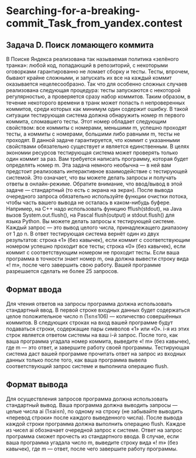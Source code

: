 # Searching-for-a-breaking-commit_Task_from_yandex.contest
## Задача D. Поиск ломающего коммита

В Поиске Яндекса реализована так называемая политика «зелёного транка»: любой код, попадающий в репозиторий, с некоторыми оговорками гарантированно не ломает сборку и тесты. Тесты, впрочем, бывают крайне сложными, и запускать их все на каждый коммит оказывается нецелесообразно. Так что для особенно сложных случаев реализована следующая процедура: тесты запускаются с некоторой регулярностью, а проверяется сразу набор коммитов. Таким образом, в течение некоторого времени в транк может попасть n  непроверенных коммитов, среди которых как минимум один содержит ошибку. В такой ситуации тестирующая система должна обнаружить номер m  первого коммита, сломавшего тесты. Этот номер обладает следующим свойством: все коммиты с номерами, меньшими m, успешно проходят тесты, а коммиты с номерами, большими либо равными m, тесты не проходят. В данной задаче гарантируется, что коммит с указанными свойствами обязательно существует и является единственным. В целях экономии ресурсов тестирующая система может проверять только один коммит за раз. Вам требуется написать программу, которая будет определять номер m. Эта задача немного необычна — в ней вам предстоит реализовать интерактивное взаимодействие с тестирующей системой. Это означает, что вы можете делать запросы и получать ответы в онлайн-режиме. Обратите внимание, что ввод/вывод в этой задаче — стандартный (то есть с экрана на экран). После вывода очередного запроса обязательно используйте функции очистки потока, чтобы часть вашего вывода не осталась в каком-нибудь буфере. Например, на С++ надо использовать функцию fflush(stdout), на Java вызов System.out.flush(), на Pascal flush(output) и stdout.flush() для языка Python.
Вы можете делать запросы к тестирующей системе. Каждый запрос — это вывод целого числа, принадлежащего диапазону от 1 до n. В ответ тестирующая система вернёт один из двух результатов:
строка «1» (без кавычек), если коммит с соответствующим номером успешно проходит все тесты;
строка «0» (без кавычек), если коммит с соответствующим номером не проходит тесты.
Если ваша программа в точности знает номер m, она должна вывести строку вида «! m», после чего завершить свою работу.
Вашей программе разрешается сделать не более 25 запросов. 

## Формат ввода
Для чтения ответов на запросы программа должна использовать стандартный ввод.
В первой строке входных данных будет содержаться целое положительное число n (1≤n≤106) — количество совершённых коммитов. В следующих строках на вход вашей программе будут подаваться строки, содержащие пары символов «1» или «0». i-я из этих строк является ответом системы на ваш i-й запрос. После того, как ваша программа угадала номер коммита, выведите «! m» (без кавычек), где m — это ответ, и завершите работу своей программы.
Тестирующая система даст вашей программе прочитать ответ на запрос из входных данных только после того, как ваша программа вывела соответствующий запрос системе и выполнила операцию flush.

## Формат вывода
Для осуществления запросов программа должна использовать стандартный вывод.
Ваша программа должна выводить запросы — целые числа ai (1≤ai≤n), по одному на строку (не забывайте выводить «перевод строки» после каждого выведенного числа). После вывода каждой строки программа должна выполнить операцию flush.
Каждое из чисел ai обозначает очередной запрос к системе. Ответ на запрос программа сможет прочесть из стандартного ввода. В случае, если ваша программа угадала число m, выведите строку вида «! m» (без кавычек), где m — ответ, после чего завершите работу программы.
